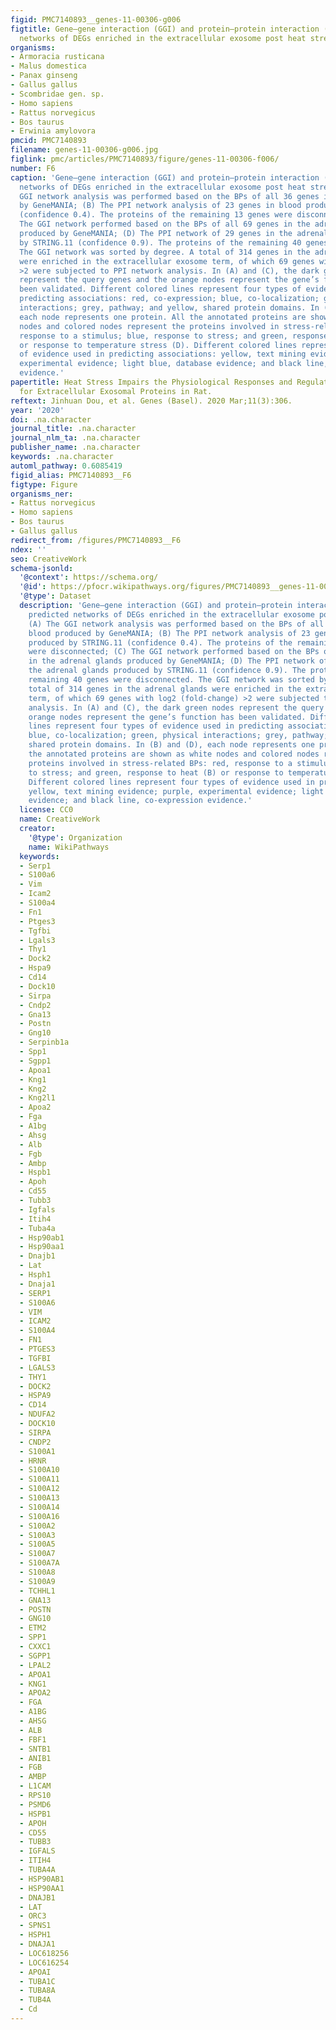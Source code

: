 ```yaml
---
figid: PMC7140893__genes-11-00306-g006
figtitle: Gene–gene interaction (GGI) and protein–protein interaction (PPI) predicted
  networks of DEGs enriched in the extracellular exosome post heat stress
organisms:
- Armoracia rusticana
- Malus domestica
- Panax ginseng
- Gallus gallus
- Scombridae gen. sp.
- Homo sapiens
- Rattus norvegicus
- Bos taurus
- Erwinia amylovora
pmcid: PMC7140893
filename: genes-11-00306-g006.jpg
figlink: pmc/articles/PMC7140893/figure/genes-11-00306-f006/
number: F6
caption: 'Gene–gene interaction (GGI) and protein–protein interaction (PPI) predicted
  networks of DEGs enriched in the extracellular exosome post heat stress. (A) The
  GGI network analysis was performed based on the BPs of all 36 genes in blood produced
  by GeneMANIA; (B) The PPI network analysis of 23 genes in blood produced by STRING.11
  (confidence 0.4). The proteins of the remaining 13 genes were disconnected; (C)
  The GGI network performed based on the BPs of all 69 genes in the adrenal glands
  produced by GeneMANIA; (D) The PPI network of 29 genes in the adrenal glands produced
  by STRING.11 (confidence 0.9). The proteins of the remaining 40 genes were disconnected.
  The GGI network was sorted by degree. A total of 314 genes in the adrenal glands
  were enriched in the extracellular exosome term, of which 69 genes with log2 (fold-change)
  >2 were subjected to PPI network analysis. In (A) and (C), the dark green nodes
  represent the query genes and the orange nodes represent the gene’s function has
  been validated. Different colored lines represent four types of evidence used in
  predicting associations: red, co-expression; blue, co-localization; green, physical
  interactions; grey, pathway; and yellow, shared protein domains. In (B) and (D),
  each node represents one protein. All the annotated proteins are shown as white
  nodes and colored nodes represent the proteins involved in stress-related BPs: red,
  response to a stimulus; blue, response to stress; and green, response to heat (B)
  or response to temperature stress (D). Different colored lines represent four types
  of evidence used in predicting associations: yellow, text mining evidence; purple,
  experimental evidence; light blue, database evidence; and black line, co-expression
  evidence.'
papertitle: Heat Stress Impairs the Physiological Responses and Regulates Genes Coding
  for Extracellular Exosomal Proteins in Rat.
reftext: Jinhuan Dou, et al. Genes (Basel). 2020 Mar;11(3):306.
year: '2020'
doi: .na.character
journal_title: .na.character
journal_nlm_ta: .na.character
publisher_name: .na.character
keywords: .na.character
automl_pathway: 0.6085419
figid_alias: PMC7140893__F6
figtype: Figure
organisms_ner:
- Rattus norvegicus
- Homo sapiens
- Bos taurus
- Gallus gallus
redirect_from: /figures/PMC7140893__F6
ndex: ''
seo: CreativeWork
schema-jsonld:
  '@context': https://schema.org/
  '@id': https://pfocr.wikipathways.org/figures/PMC7140893__genes-11-00306-g006.html
  '@type': Dataset
  description: 'Gene–gene interaction (GGI) and protein–protein interaction (PPI)
    predicted networks of DEGs enriched in the extracellular exosome post heat stress.
    (A) The GGI network analysis was performed based on the BPs of all 36 genes in
    blood produced by GeneMANIA; (B) The PPI network analysis of 23 genes in blood
    produced by STRING.11 (confidence 0.4). The proteins of the remaining 13 genes
    were disconnected; (C) The GGI network performed based on the BPs of all 69 genes
    in the adrenal glands produced by GeneMANIA; (D) The PPI network of 29 genes in
    the adrenal glands produced by STRING.11 (confidence 0.9). The proteins of the
    remaining 40 genes were disconnected. The GGI network was sorted by degree. A
    total of 314 genes in the adrenal glands were enriched in the extracellular exosome
    term, of which 69 genes with log2 (fold-change) >2 were subjected to PPI network
    analysis. In (A) and (C), the dark green nodes represent the query genes and the
    orange nodes represent the gene’s function has been validated. Different colored
    lines represent four types of evidence used in predicting associations: red, co-expression;
    blue, co-localization; green, physical interactions; grey, pathway; and yellow,
    shared protein domains. In (B) and (D), each node represents one protein. All
    the annotated proteins are shown as white nodes and colored nodes represent the
    proteins involved in stress-related BPs: red, response to a stimulus; blue, response
    to stress; and green, response to heat (B) or response to temperature stress (D).
    Different colored lines represent four types of evidence used in predicting associations:
    yellow, text mining evidence; purple, experimental evidence; light blue, database
    evidence; and black line, co-expression evidence.'
  license: CC0
  name: CreativeWork
  creator:
    '@type': Organization
    name: WikiPathways
  keywords:
  - Serp1
  - S100a6
  - Vim
  - Icam2
  - S100a4
  - Fn1
  - Ptges3
  - Tgfbi
  - Lgals3
  - Thy1
  - Dock2
  - Hspa9
  - Cd14
  - Dock10
  - Sirpa
  - Cndp2
  - Gna13
  - Postn
  - Gng10
  - Serpinb1a
  - Spp1
  - Sgpp1
  - Apoa1
  - Kng1
  - Kng2
  - Kng2l1
  - Apoa2
  - Fga
  - A1bg
  - Ahsg
  - Alb
  - Fgb
  - Ambp
  - Hspb1
  - Apoh
  - Cd55
  - Tubb3
  - Igfals
  - Itih4
  - Tuba4a
  - Hsp90ab1
  - Hsp90aa1
  - Dnajb1
  - Lat
  - Hsph1
  - Dnaja1
  - SERP1
  - S100A6
  - VIM
  - ICAM2
  - S100A4
  - FN1
  - PTGES3
  - TGFBI
  - LGALS3
  - THY1
  - DOCK2
  - HSPA9
  - CD14
  - NDUFA2
  - DOCK10
  - SIRPA
  - CNDP2
  - S100A1
  - HRNR
  - S100A10
  - S100A11
  - S100A12
  - S100A13
  - S100A14
  - S100A16
  - S100A2
  - S100A3
  - S100A5
  - S100A7
  - S100A7A
  - S100A8
  - S100A9
  - TCHHL1
  - GNA13
  - POSTN
  - GNG10
  - ETM2
  - SPP1
  - CXXC1
  - SGPP1
  - LPAL2
  - APOA1
  - KNG1
  - APOA2
  - FGA
  - A1BG
  - AHSG
  - ALB
  - FBF1
  - SNTB1
  - ANIB1
  - FGB
  - AMBP
  - L1CAM
  - RPS10
  - PSMD6
  - HSPB1
  - APOH
  - CD55
  - TUBB3
  - IGFALS
  - ITIH4
  - TUBA4A
  - HSP90AB1
  - HSP90AA1
  - DNAJB1
  - LAT
  - ORC3
  - SPNS1
  - HSPH1
  - DNAJA1
  - LOC618256
  - LOC616254
  - APOAI
  - TUBA1C
  - TUBA8A
  - TUB4A
  - Cd
---
```

